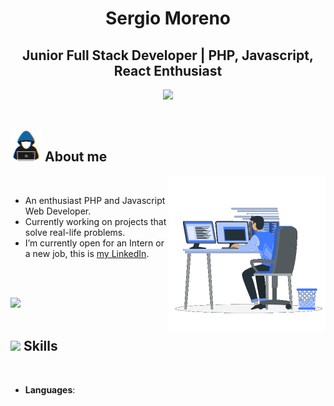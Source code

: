 <div align="center">
  <h1 > <b> Sergio Moreno  </b></h1> 
   <h2>Junior Full Stack Developer | PHP, Javascript, React Enthusiast</h2>
</div>


<div align="center">
<img  src="https://media3.giphy.com/media/v1.Y2lkPTc5MGI3NjExMjU0NTZ1Njk2YWVwNDVsZ2NtZnU4NmxkMTU5aDFtbmpicmx5NHY0ayZlcD12MV9pbnRlcm5hbF9naWZfYnlfaWQmY3Q9Zw/QYkX9IMHthYn0Y3pcG/200.webp" width="400" > 
</div>

<br>

## <picture><img src = "https://github.com/0xAbdulKhalid/0xAbdulKhalid/raw/main/assets/mdImages/about_me.gif" width = 50px></picture> **About me**

<picture> <img align="right" src="https://github.com/0xAbdulKhalid/0xAbdulKhalid/raw/main/assets/mdImages/Right_Side.gif" width = 250px></picture>

<br>

- An enthusiast PHP and Javascript Web Developer.
- Currently working on projects that solve real-life problems.
- I’m currently open for an Intern or a new job, this is [my LinkedIn](https://www.linkedin.com/in/samgdev91/).

<br><br>

<img src="https://user-images.githubusercontent.com/73097560/115834477-dbab4500-a447-11eb-908a-139a6edaec5c.gif"><br><br>

## <img src="https://media2.giphy.com/media/QssGEmpkyEOhBCb7e1/giphy.gif?cid=ecf05e47a0n3gi1bfqntqmob8g9aid1oyj2wr3ds3mg700bl&rid=giphy.gif" width ="25"><b> Skills</b>
<br>

<p align="center">

- **Languages**:
